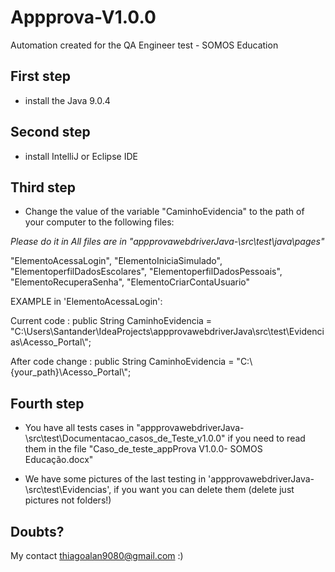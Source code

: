 # Appprova-V1.0.0

Automation created for the QA Engineer test - SOMOS Education

## First step
- install the Java 9.0.4

## Second step

- install IntelliJ or Eclipse IDE

## Third step
- Change the value of the variable "CaminhoEvidencia" to the path of your computer to the following files:

*Please do it in All files are in "appprovawebdriverJava-\src\test\java\pages"*

"ElementoAcessaLogin",
"ElementoIniciaSimulado",
"ElementoperfilDadosEscolares",
"ElementoperfilDadosPessoais",
"ElementoRecuperaSenha",
"ElementoCriarContaUsuario"

EXAMPLE in 'ElementoAcessaLogin':

Current code :
public String CaminhoEvidencia = "C:\\Users\\Santander\\IdeaProjects\\appprovawebdriverJava\\src\\test\\Evidencias\\Acesso_Portal\\";

After code change : public String CaminhoEvidencia = "C:\\{your_path}\\Acesso_Portal\\";

## Fourth step
- You have all tests cases in "appprovawebdriverJava-\src\test\Documentacao_casos_de_Teste_v1.0.0" if you need to read them in the file "Caso_de_teste_appProva V1.0.0- SOMOS Educação.docx" 

- We have some pictures of the last testing in 'appprovawebdriverJava-\src\test\Evidencias', if you want you can delete them (delete just pictures not folders!)

## Doubts? 
My contact thiagoalan9080@gmail.com  :)
